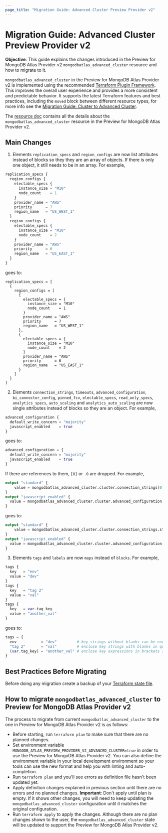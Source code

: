 ```yaml
---
page_title: "Migration Guide: Advanced Cluster Preview Provider v2"
---
```


# Migration Guide: Advanced Cluster Preview Provider v2

**Objective**: This guide explains the changes introduced in the Preview for MongoDB Atlas Provider v2 `mongodbatlas_advanced_cluster` resource and how to migrate to it.

 `mongodbatlas_advanced_cluster` in the Preview for MongoDB Atlas Provider v2 is implemented using the recommended [Terraform Plugin Framework](https://developer.hashicorp.com/terraform/plugin/framework). This improves the overall user experience and provides a more consistent and predictable behavior. It supports the latest Terraform features and best practices, including the `moved` block between different resource types, for more info see the [Migration Guide: Cluster to Advanced Cluster](cluster-to-advanced-cluster-migration-guide#moved-block).

The [resource doc](../resources/advanced_cluster%2520%2528preview%2520provider%2520v2%2529) contains all the details about the `mongodbatlas_advanced_cluster` resource in the Preview for MongoDB Atlas Provider v2.

## Main Changes

1. Elements `replication_specs` and `region_configs` are now list attributes instead of blocks so they they are an array of objects. If there is only one object, it still needs to be in an array. For example,
```terraform
replication_specs {
  region_configs {
    electable_specs {
      instance_size = "M10"
      node_count    = 1
    }
    provider_name = "AWS"
    priority      = 7
    region_name   = "US_WEST_1"
  }
  region_configs {
    electable_specs {
      instance_size = "M10"
      node_count    = 2
    }
    provider_name = "AWS"
    priority      = 6
    region_name   = "US_EAST_1"
  }
}
```
goes to:
```
replication_specs = [
  {
    region_configs = [
      {
        electable_specs = {
          instance_size = "M10"
          node_count    = 1
        }
        provider_name = "AWS"
        priority      = 7
        region_name   = "US_WEST_1"
      },
      {
        electable_specs = {
          instance_size = "M10"
          node_count    = 2
        }
        provider_name = "AWS"
        priority      = 6
        region_name   = "US_EAST_1"
      }
    ]
  }
]
```

2. Elements `connection_strings`, `timeouts`, `advanced_configuration`, `bi_connector_config`, `pinned_fcv`, `electable_specs`, `read_only_specs`, `analytics_specs`, `auto_scaling` and `analytics_auto_scaling` are now single attributes instead of blocks so they are an object. For example,
```terraform 
advanced_configuration {
  default_write_concern = "majority"
  javascript_enabled    = true
}  
```
goes to:
```terraform
advanced_configuration = {
  default_write_concern = "majority"
  javascript_enabled    = true
}  
```
If there are references to them, `[0]` or `.0` are dropped. For example,
```terraform
output "standard" {
    value = mongodbatlas_advanced_cluster.cluster.connection_strings[0].standard
}
output "javascript_enabled" {
  value = mongodbatlas_advanced_cluster.cluster.advanced_configuration.0.javascript_enabled
}
```
goes to:
```terraform
output "standard" {
    value = mongodbatlas_advanced_cluster.cluster.connection_strings.standard
}
output "javascript_enabled" {
  value = mongodbatlas_advanced_cluster.cluster.advanced_configuration.javascript_enabled
}
```

3. Elements `tags` and `labels` are now `maps` instead of `blocks`. For example,
```terraform
tags {
  key   = "env"
  value = "dev"
}
tags {
  key   = "tag 2"
  value = "val"
}
tags {
  key   = var.tag_key
  value = "another_val"
}

```
goes to:
```terraform
tags = {
  env           = "dev"         # key strings without blanks can be enclosed in quotes but not required
  "tag 2"       = "val"         # enclose key strings with blanks in quotes
  (var.tag_key) = "another_val" # enclose key expressions in brackets so they can be evaluated
}
```

## Best Practices Before Migrating
Before doing any migration create a backup of your [Terraform state file](https://developer.hashicorp.com/terraform/cli/commands/state).

## How to migrate `mongodbatlas_advanced_cluster` to Preview for MongoDB Atlas Provider v2 

The process to migrate from current `mongodbatlas_advanced_cluster` to the one in Preview for MongoDB Atlas Provider v2 is as follows:
- Before starting, run `terraform plan` to make sure that there are no planned changes.
- Set environment variable `MONGODB_ATLAS_PREVIEW_PROVIDER_V2_ADVANCED_CLUSTER=true` in order to use the Preview for MongoDB Atlas Provider v2. You can also define the environment variable in your local development environment so your tools can use the new format and help you with linting and auto-completion.
- Run `terraform plan` and you'll see errors as definition file hasn't been updated yet.
- Apply definition changes explained in previous section until there are no errors and no planned changes. **Important**: Don't apply until plan is empty. If it shows other changes, you will need to keep updating the `mongodbatlas_advanced_cluster` configuration until it matches the original configuration.
- Run `terraform apply` to apply the changes. Although there are no plan changes shown to the user, the `mongodbatlas_advanced_cluster` state will be updated to support the Preview for MongoDB Atlas Provider v2.
